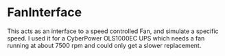 # FanInterface
This acts as an interface to a speed controlled Fan, and simulate a specific speed. I used it for a CyberPower OLS1000EC UPS which needs a fan running at about 7500 rpm and could only get a slower replacement.
